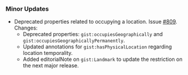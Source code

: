 ### Minor Updates

- Deprecated properties related to occupying a location. Issue [#809](https://github.com/semanticarts/gist/issues/809). Changes:
  - Deprecated properties: `gist:occupiesGeographically` and `gist:occupiesGeographicallyPermanently`.
  - Updated annotations for `gist:hasPhysicalLocation` regarding location temporality.
  - Added editorialNote on `gist:Landmark` to update the restriction on the next major release.
